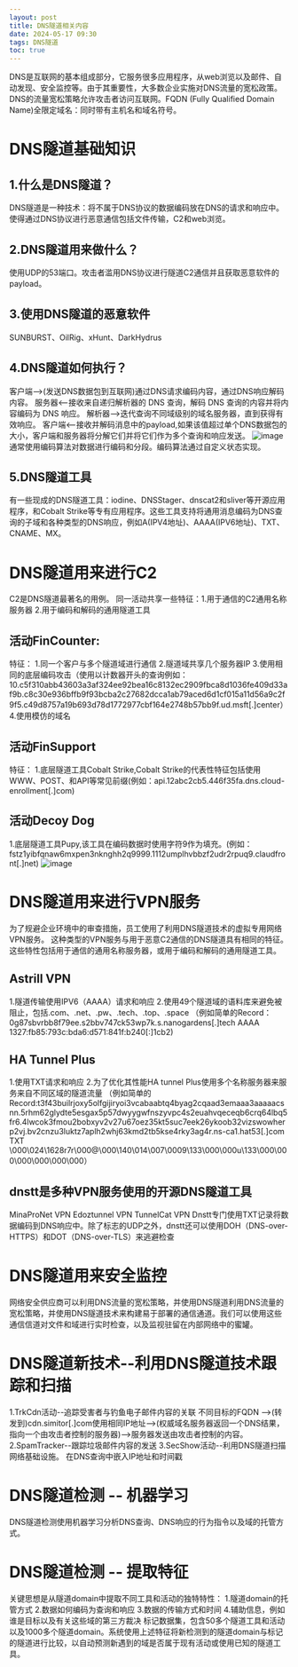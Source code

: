 ```yaml
---
layout: post
title: DNS隧道相关内容
date: 2024-05-17 09:30
tags: DNS隧道
toc: true
---
```

DNS是互联网的基本组成部分，它服务很多应用程序，从web浏览以及邮件、自动发现、安全监控等。由于其重要性，大多数企业实施对DNS流量的宽松政策。DNS的流量宽松策略允许攻击者访问互联网。FQDN (Fully Qualified Domain Name)全限定域名：同时带有主机名和域名符号。

# DNS隧道基础知识
## 1.什么是DNS隧道？
DNS隧道是一种技术：将不属于DNS协议的数据编码放在DNS的请求和响应中。使得通过DNS协议进行恶意通信包括文件传输，C2和web浏览。
## 2.DNS隧道用来做什么？
使用UDP的53端口。攻击者滥用DNS协议进行隧道C2通信并且获取恶意软件的payload。
## 3.使用DNS隧道的恶意软件
SUNBURST、OilRig、xHunt、DarkHydrus
## 4.DNS隧道如何执行？
客户端-->(发送DNS数据包到互联网)通过DNS请求编码内容，通过DNS响应解码内容。
服务器<--接收来自递归解析器的 DNS 查询，解码 DNS 查询的内容并将内容编码为 DNS 响应。
解析器-->迭代查询不同域级别的域名服务器，直到获得有效响应。
客户端<--接收并解码消息中的payload,如果该值超过单个DNS数据包的大小，客户端和服务器将分解它们并将它们作为多个查询和响应发送。
![image](https://github.com/kyre0e/kyre0e.github.io/assets/169347540/f88fbdd3-bd30-465a-b7a4-ea38484515a2)
通常使用编码算法对数据进行编码和分段。编码算法通过自定义状态实现。
## 5.DNS隧道工具
有一些现成的DNS隧道工具：iodine、DNSStager、dnscat2和sliver等开源应用程序，和Cobalt Strike等专有应用程序。这些工具支持将通用消息编码为DNS查询的子域和各种类型的DNS响应，例如A(IPV4地址)、AAAA(IPV6地址)、TXT、CNAME、MX。

# DNS隧道用来进行C2
C2是DNS隧道最著名的用例。
同一活动共享一些特征：1.用于通信的C2通用名称服务器
                    2.用于编码和解码的通用隧道工具
## 活动FinCounter:                    
特征：
1.同一个客户与多个隧道域进行通信 2.隧道域共享几个服务器IP 3.使用相同的底层编码攻击（使用以计数器开头的查询例如：10.c5f310abb43603a3af324ee92bea16c8132ec2909fbca8d1036fe409d33af9b.c8c30e936bffb9f93bcba2c27682dcca1ab79aced6d1cf015a11d56a9c2f9f5.c49d8757a19b693d78d1772977cbf164e2748b57bb9f.ud.msft[.]center） 4.使用模仿的域名
## 活动FinSupport
特征：
1.底层隧道工具Cobalt Strike,Cobalt Strike的代表性特征包括使用WWW、POST、和API等常见前缀(例如：api.12abc2cb5.446f35fa.dns.cloud-enrollment[.]com)

## 活动Decoy Dog
1.底层隧道工具Pupy,该工具在编码数据时使用字符9作为填充。(例如：fstz1yibfqnaw6mxpen3nknghh2q9999.1112umplhvbbzf2udr2rpuq9.claudfront[.]net)
![image](https://github.com/kyre0e/kyre0e.github.io/assets/169347540/c5a42b8a-aef0-4873-9df3-e1ccd74b84d0)


# DNS隧道用来进行VPN服务
为了规避企业环境中的审查措施，员工使用了利用DNS隧道技术的虚拟专用网络VPN服务。
这种类型的VPN服务与用于恶意C2通信的DNS隧道具有相同的特征。这些特性包括用于通信的通用名称服务器，或用于编码和解码的通用隧道工具。
## Astrill VPN
1.隧道传输使用IPV6（AAAA）请求和响应 2.使用49个隧道域的语料库来避免被阻止，包括.com、.net、.pw、.tech、.top、.space
（例如简单的Record：0g87sbvrbb8f79ee.s2bbv747ck53wp7k.s.nanogardens[.]tech AAAA 1327:fb85:793c:bda6:d571:841f:b240[:]1cb2)
## HA Tunnel Plus
1.使用TXT请求和响应 2.为了优化其性能HA tunnel Plus使用多个名称服务器来服务来自不同区域的隧道流量
（例如简单的Record:t3f43builrjoxy5olfgijiryoi3vcabaabtq4byag2cqaad3emaaa3aaaaacsnn.5rhm62glydte5esgax5p57dwyygwfnszyvpc4s2euahvqeceqb6crq64lbq5fr6.4lwcok3fmou2bobxyv2v27u67oez35kt5suc7eek26ykoob32vizswowherp2vj.bv2cnzu3luktz7aplh2whj63kmd2tb5kse4rky3ag4r.ns-ca1.hat53[.]com TXT \\000\\024\\1628r7r\\000@\\000\\140\\014\\007\\0009\\133\\000\\000u\\133\\000\\000\\000\\000\\000\\000）
## dnstt是多种VPN服务使用的开源DNS隧道工具
MinaProNet VPN
Edoztunnel VPN
TunnelCat VPN
Dnstt专门使用TXT记录将数据编码到DNS响应中。除了标志的UDP之外，dnstt还可以使用DOH（DNS-over-HTTPS）和DOT（DNS-over-TLS）来逃避检查
# DNS隧道用来安全监控
网络安全供应商可以利用DNS流量的宽松策略，并使用DNS隧道利用DNS流量的宽松策略，并使用DNS隧道技术来构建易于部署的通信通道。我们可以使用这些通信信道对文件和域进行实时检查，以及监视驻留在内部网络中的蜜罐。
# DNS隧道新技术--利用DNS隧道技术跟踪和扫描
1.TrkCdn活动--追踪受害者与钓鱼电子邮件内容的关联
不同目标的FQDN -->(转发到)cdn.simitor[.]com使用相同IP地址-->(权威域名服务器返回一个DNS结果，指向一个由攻击者控制的服务器)-->服务器发送由攻击者控制的内容。
2.SpamTracker--跟踪垃圾邮件内容的发送
3.SecShow活动--利用DNS隧道扫描网络基础设施。
在DNS查询中嵌入IP地址和时间戳
# DNS隧道检测 -- 机器学习
DNS隧道检测使用机器学习分析DNS查询、DNS响应的行为指令以及域的托管方式。
# DNS隧道检测 -- 提取特征
关键思想是从隧道domain中提取不同工具和活动的独特特性：
1.隧道domain的托管方式
2.数据如何编码为查询和响应
3.数据的传输方式和时间
4.辅助信息，例如谁是目标以及有关这些域的第三方裁决
标记数据集，包含50多个隧道工具和活动以及1000多个隧道domain。系统使用上述特征将新检测到的隧道domain与标记的隧道进行比较，以自动预测新遇到的域是否属于现有活动或使用已知的隧道工具。










































